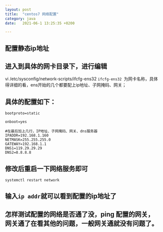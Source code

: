 ```yaml
---
layout: post
title:  "centos7 网络配置"
category: java
date:   2021-06-1 13:25:35 +0200

---
```

## 配置静态ip地址

## 进入到具体的网卡目录下，进行编辑
 vi /etc/sysconfig/network-scripts/ifcfg-ens32  `ifcfg-ens32 `为网卡名称，具体得详细的看，ens开始的几个都要配上ip地址、子网掩码、网关；

## 具体的配置如下：
 ```
bootproto=static

onboot=yes

#在最后加上几行，IP地址、子网掩码、网关、dns服务器
IPADDR=192.168.1.160
NETMASK=255.255.255.0
GATEWAY=192.168.1.1
DNS1=119.29.29.29
DNS2=8.8.8.8

 ```

## 修改后重启一下网络服务即可 
``` systemctl restart network ```

## 输入`ip addr`就可以看到配置的ip地址了 

## 怎样测试配置的网络是否通了没，ping 配置的网关，网关通了在看其他的问题，一般网关通就没有问题了。
